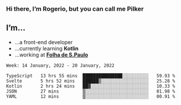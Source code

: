 ### Hi there, I’m Rogerio, but you can call me Pilker

## I’m…
- …a front-end developer
- …currently learning **Kotlin**
- …working at [**Folha de S.Paulo**](https://www.folha.com.br/)

<!--START_SECTION:waka-->
```text
Week: 14 January, 2022 - 20 January, 2022

TypeScript   13 hrs 55 mins  ███████████████░░░░░░░░░░   59.93 % 
Svelte       5 hrs 52 mins   ██████▒░░░░░░░░░░░░░░░░░░   25.28 % 
Kotlin       2 hrs 24 mins   ██▓░░░░░░░░░░░░░░░░░░░░░░   10.33 % 
JSON         27 mins         ▒░░░░░░░░░░░░░░░░░░░░░░░░   01.98 % 
YAML         12 mins         ▒░░░░░░░░░░░░░░░░░░░░░░░░   00.91 % 
```
<!--END_SECTION:waka-->
